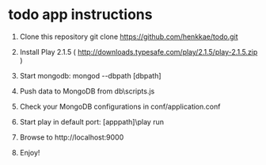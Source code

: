 # todo app instructions

1. Clone this repository git clone https://github.com/henkkae/todo.git 

2. Install Play 2.1.5 ( http://downloads.typesafe.com/play/2.1.5/play-2.1.5.zip )

3. Start mongodb:
mongod --dbpath [dbpath]

4. Push data to MongoDB from db\scripts.js

5. Check your MongoDB configurations in conf/application.conf

6. Start play in default port:
[apppath]\play run

7. Browse to http://localhost:9000

8. Enjoy!



